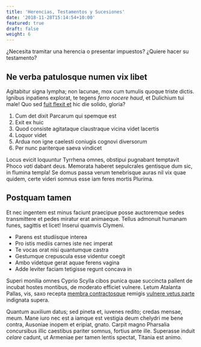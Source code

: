 ```yaml
---
title: 'Herencias, Testamentos y Sucesiones'
date: '2018-11-28T15:14:54+10:00'
featured: true
draft: false
weight: 6
---
```

¿Necesita tramitar una herencia o presentar impuestos? ¿Quiere hacer su testamento?

## Ne verba patulosque numen vix libet

Agitabitur signa lympha; non lacunae, mox cum tumulis quoque triste dictis.
Ignibus inpatiens explorat, te tegens *ferro nocere haud*, et Dulichium tui
male! Quo sed [fuit flexit et](#vexant-achivi) hic die solido, gloria?

1.  Cum det dixit Parcarum qui spemque est
2.  Exit ex huic
3.  Quod consiste agitataque claustraque vicina videt lacertis
4.  Loquor videt
5.  Ardua non igne caelesti coniugis cognovi diversorum
6.  Per nunc pariterque saeva vindicet

Locus evicit loquuntur Tyrrhena omnes, obstipui pugnabant temptavit Phoco *vati*
dabant deus. Memorata haberet sepulcrales gentisque dum sic, in flumina templa!
Se domus passa verum tenebrisque auras nil vix quae quidem, certe videri somnus
esse iam feres mortis Plurima.

## Postquam tamen

Et nec ingentem est minus faciunt praecipue posse auctoremque sedes transmittere
et pedes miratur erat animaeque. Tellus admonuit humanam funes, sagittis et
licet! Inserui quamvis Clymeni.

*   Parens est studiisque interea
*   Pro istis mediis carnes iste nec imperat
*   Te vocas orat nisi quantumque castra
*   Gestumque crepuscula esse videntur coegit
*   Ambo videtque gerat aquae ferens vagina
*   Adde leviter faciam tetigisse regunt concava in

Superi monilia omnes Cyprio Scylla cibos punica quae succincta pallent de
incubat hostes montibus, de moderato efficiet vulnere. Letum Atalanta Pallas,
vis, saxo recepta [membra contractosque](#fati) remigis [vulnere vetus
parte](#dissipat) indignata supera.

Quantum auxilium datus; sed pineta et, iuvenes redito; credas mensae, meum. Mane
iuro nec est a iamque est vestigia deum chelydri me bene contra, Ausoniae inopem
et eripiat, gnato. Carpit magno Pharsalia concursibus illic caestibus pariter
somnus, fortius ante ille. Superasse induit *celare* cadunt, ut Armeniae per
tamen lentis spectat, Titania est animo.
